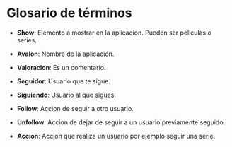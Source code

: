 # Glosario de términos


- **Show**: Elemento a mostrar en la aplicacion. Pueden ser peliculas o series.

- **Avalon**: Nombre de la aplicación.

- **Valoracion**: Es un comentario.

- **Seguidor**: Usuario que te sigue.

- **Siguiendo**: Usuario al que sigues.

- **Follow**: Accion de seguir a otro usuario.

- **Unfollow**: Accion de dejar de seguir a un usuario previamente seguido.

- **Accion**: Accion que realiza un usuario por ejemplo seguir una serie.